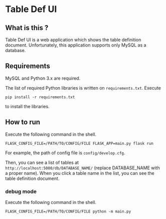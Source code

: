 # Table Def UI

## What is this ?
Table Def UI is a web application which shows the table definition document.
Unfortunately, this application supports only MySQL as a database.

## Requirements
MySQL and Python 3.x are required.

The list of required Python libraries is written on `requirements.txt`.
Execute
```
pip install -r requirements.txt
```
to install the libraries.

## How to run
Execute the following command in the shell.
```
FLASK_CONFIG_FILE=/PATH/TO/CONFIG/FILE FLASK_APP=main.py flask run
```
For example, the path of config file is `config/develop.cfg`.

Then, you can see a list of tables at `http://localhost:5000/db/DATABASE_NAME/` (replace DATABASE_NAME with a proper name).
When you click a table name in the list, you can see the table definition document.

### debug mode
Execute the following command in the shell.
```
FLASK_CONFIG_FILE=/PATH/TO/CONFIG/FILE python -m main.py
```
